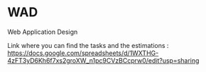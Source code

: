 # WAD
Web Application Design

Link where you can find the tasks and the estimations :
https://docs.google.com/spreadsheets/d/1WXTHG-4zFT3yD6Kh6f7xs2groXW_n1pc9CVzBCcprw0/edit?usp=sharing
